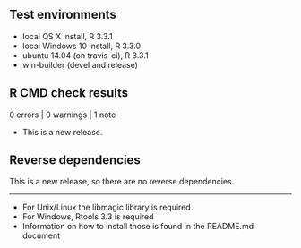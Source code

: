 ## Test environments
* local OS X install, R 3.3.1
* local Windows 10 install, R 3.3.0
* ubuntu 14.04 (on travis-ci), R 3.3.1
* win-builder (devel and release)

## R CMD check results

0 errors | 0 warnings | 1 note

* This is a new release.

## Reverse dependencies

This is a new release, so there are no reverse dependencies.

---

* For Unix/Linux the libmagic library is required
* For Windows, Rtools 3.3 is required
* Information on how to install those is found in the README.md document